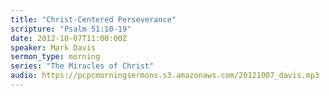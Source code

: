 ```yaml
---
title: "Christ-Centered Perseverance"
scripture: "Psalm 51:10-19"
date: 2012-10-07T11:00:00Z
speaker: Mark Davis
sermon_type: morning
series: "The Miracles of Christ"
audio: https://pcpcmorningsermons.s3.amazonaws.com/20121007_davis.mp3 
---
```



